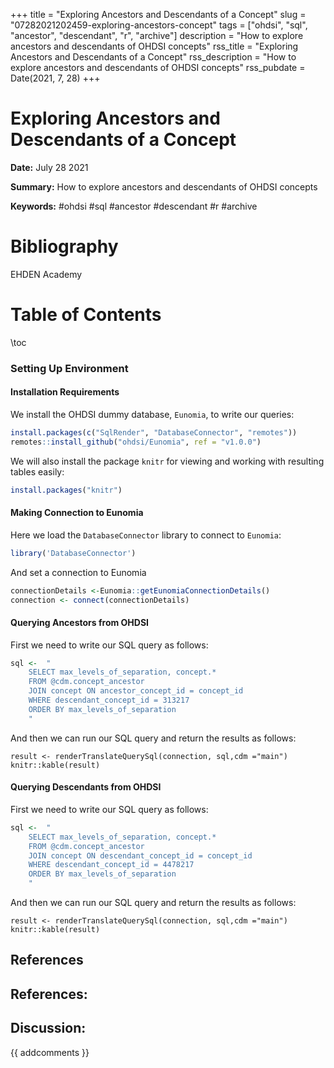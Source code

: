 +++
title = "Exploring Ancestors and Descendants of a Concept"
slug = "07282021202459-exploring-ancestors-concept"
tags = ["ohdsi", "sql", "ancestor", "descendant", "r", "archive"]
description = "How to explore ancestors and descendants of OHDSI concepts"
rss_title = "Exploring Ancestors and Descendants of a Concept"
rss_description = "How to explore ancestors and descendants of OHDSI concepts"
rss_pubdate = Date(2021, 7, 28)
+++



Exploring Ancestors and Descendants of a Concept
=========

**Date:** July 28 2021

**Summary:** How to explore ancestors and descendants of OHDSI concepts

**Keywords:** #ohdsi #sql #ancestor #descendant #r  #archive

Bibliography
==========

EHDEN Academy

Table of Contents
=========

\toc

### Setting Up Environment

#### Installation Requirements

We install the OHDSI dummy database, `Eunomia`, to write our queries:

```R
install.packages(c("SqlRender", "DatabaseConnector", "remotes"))
remotes::install_github("ohdsi/Eunomia", ref = "v1.0.0")
```

We will also install the package `knitr` for viewing and working with resulting tables easily:

```R
install.packages("knitr")
```

#### Making Connection to Eunomia

Here we load the `DatabaseConnector` library to connect to `Eunomia`: 

```R
library('DatabaseConnector')
```

And set a connection to Eunomia

```R
connectionDetails <-Eunomia::getEunomiaConnectionDetails()
connection <- connect(connectionDetails)
```

#### Querying Ancestors from OHDSI

First we need to write our SQL query as follows:

```R
sql <-	"
	SELECT max_levels_of_separation, concept.*
	FROM @cdm.concept_ancestor
	JOIN concept ON ancestor_concept_id = concept_id
	WHERE descendant_concept_id = 313217
	ORDER BY max_levels_of_separation
	"
```

And then we can run our SQL query and return the results as follows:

```
result <- renderTranslateQuerySql(connection, sql,cdm ="main")
knitr::kable(result)
```

#### Querying Descendants from OHDSI

First we need to write our SQL query as follows:

```R
sql <-	"
	SELECT max_levels_of_separation, concept.*
	FROM @cdm.concept_ancestor
	JOIN concept ON descendant_concept_id = concept_id
	WHERE descendant_concept_id = 4478217
	ORDER BY max_levels_of_separation
	"
```

And then we can run our SQL query and return the results as follows:

```
result <- renderTranslateQuerySql(connection, sql,cdm ="main")
knitr::kable(result)
```

## References

## References:
## Discussion: 

{{ addcomments }}
